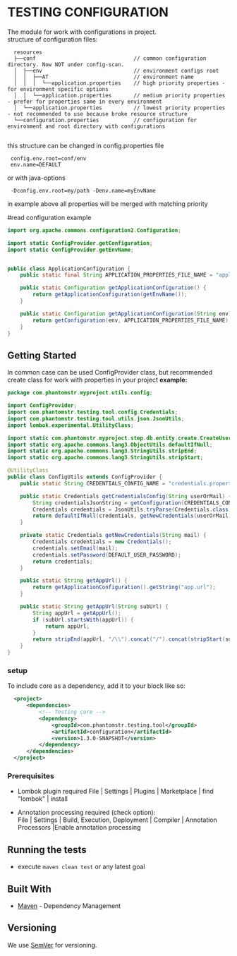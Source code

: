 # TESTING CONFIGURATION

The module for work with configurations in project.  
structure of configuration files:
```text
  resources
  ├──conf                               // common configuration directory. Now NOT under config-scan.
  │  ├──env                             // environment configs root  
  │  │  ├──AT                           // environment name  
  │  │  │  └──application.properties    // high priority properties - for environment specific options
  │  │  └──application.properties       // medium priority properties - prefer for properties same in every environment
  │  └──application.properties          // lowest priority properties - not recommended to use because broke resource structure
  └──configuration.properties           // configuration for environment and root directory with configurations
 
```

this structure can be changed in config.properties file
```properties
 config.env.root=conf/env
 env.name=DEFAULT
```
or with java-options 
```properties
 -Dconfig.env.root=my/path -Denv.name=myEnvName
```
 
in example above all properties will be merged with matching priority

#read configuration example
```java
import org.apache.commons.configuration2.Configuration;

import static ConfigProvider.getConfiguration;
import static ConfigProvider.getEnvName;


public class ApplicationConfiguration {
    public static final String APPLICATION_PROPERTIES_FILE_NAME = "application.properties";

    public static Configuration getApplicationConfiguration() {
        return getApplicationConfiguration(getEnvName());
    }

    public static Configuration getApplicationConfiguration(String env) {
        return getConfiguration(env, APPLICATION_PROPERTIES_FILE_NAME);
    }
}


```

## Getting Started 
In common case can be used ConfigProvider class, but recommended create class for work with properties in your project
**example:**
```java
package com.phantomstr.myproject.utils.config;

import ConfigProvider;
import com.phantomstr.testing.tool.config.Credentials;
import com.phantomstr.testing.tool.utils.json.JsonUtils;
import lombok.experimental.UtilityClass;

import static com.phantomstr.myproject.step.db.entity.create.CreateUserStep.DEFAULT_USER_PASSWORD;
import static org.apache.commons.lang3.ObjectUtils.defaultIfNull;
import static org.apache.commons.lang3.StringUtils.stripEnd;
import static org.apache.commons.lang3.StringUtils.stripStart;

@UtilityClass
public class ConfigUtils extends ConfigProvider {
    public static String CREDENTIALS_CONFIG_NAME = "credentials.properties";

    public static Credentials getCredentialsConfig(String userOrMail) {
        String credentialsJsonString = getConfiguration(CREDENTIALS_CONFIG_NAME).getString(userOrMail);
        Credentials credentials = JsonUtils.tryParse(Credentials.class, credentialsJsonString);
        return defaultIfNull(credentials, getNewCredentials(userOrMail));
    }

    private static Credentials getNewCredentials(String mail) {
        Credentials credentials = new Credentials();
        credentials.setEmail(mail);
        credentials.setPassword(DEFAULT_USER_PASSWORD);
        return credentials;
    }

    public static String getAppUrl() {
        return getApplicationConfiguration().getString("app.url");
    }

    public static String getAppUrl(String subUrl) {
        String appUrl = getAppUrl();
        if (subUrl.startsWith(appUrl)) {
            return appUrl;
        }
        return stripEnd(appUrl, "/\\").concat("/").concat(stripStart(subUrl, "/\\"));
    }
}

```

 
### setup
  To include core as a dependency, add it to your <dependencies> block like so:
  ```xml
    <project>
        <dependencies>
            <!-- Testing core -->
            <dependency>
                <groupId>com.phantomstr.testing.tool</groupId>
                <artifactId>configuration</artifactId>
                <version>1.3.0-SNAPSHOT</version>
            </dependency>
        </dependencies>
    </project>
  ```
    
### Prerequisites
- Lombok plugin required
File | Settings | Plugins | Marketplace | find "lombok" | install

- Annotation processing required (check option): <br>
File | Settings | Build, Execution, Deployment | Compiler | Annotation Processors |Enable annotation processing

## Running the tests  
  - execute ```maven clean test``` or any latest goal   

## Built With
* [Maven](https://maven.apache.org/) - Dependency Management

## Versioning

We use [SemVer](http://semver.org/) for versioning.